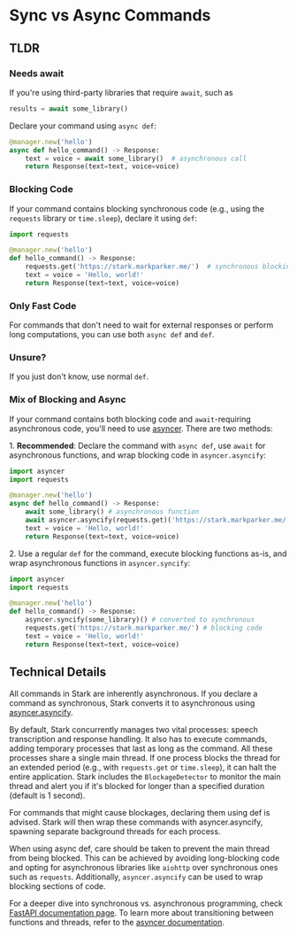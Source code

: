 # Sync vs Async Commands

## TLDR

### Needs await

If you're using third-party libraries that require `await`, such as

```py
results = await some_library()
```

Declare your command using `async def`:

```py
@manager.new('hello')
async def hello_command() -> Response:
    text = voice = await some_library()  # asynchronous call
    return Response(text=text, voice=voice)
```

### Blocking Code

 If your command contains blocking synchronous code (e.g., using the `requests` library or `time.sleep`), declare it using `def`:

```py
import requests

@manager.new('hello')
def hello_command() -> Response:
    requests.get('https://stark.markparker.me/')  # synchronous blocking code
    text = voice = 'Hello, world!'
    return Response(text=text, voice=voice)
```

### Only Fast Code

 For commands that don't need to wait for external responses or perform long computations, you can use both `async def` and `def`.

### Unsure?

If you just don't know, use normal `def`.

### Mix of Blocking and Async

If your command contains both blocking code and `await`-requiring asynchronous code, you'll need to use [asyncer](https://asyncer.tiangolo.com). There are two methods:

1\. **Recommended**: Declare the command with `async def`, use `await` for asynchronous functions, and wrap blocking code in `asyncer.asyncify`:

```py
import asyncer
import requests

@manager.new('hello')
async def hello_command() -> Response:
    await some_library() # asynchronous function
    await asyncer.asyncify(requests.get)('https://stark.markparker.me/') # converted to asynchronous
    text = voice = 'Hello, world!'
    return Response(text=text, voice=voice)
```

2\. Use a regular `def` for the command, execute blocking functions as-is, and wrap asynchronous functions in `asyncer.syncify`:

```py
import asyncer
import requests

@manager.new('hello')
def hello_command() -> Response:
    asyncer.syncify(some_library)() # converted to synchronous
    requests.get('https://stark.markparker.me/') # blocking code
    text = voice = 'Hello, world!'
    return Response(text=text, voice=voice)
```

## Technical Details

All commands in Stark are inherently asynchronous. If you declare a command as synchronous, Stark converts it to asynchronous using [asyncer.asyncify](https://asyncer.tiangolo.com/).

By default, Stark concurrently manages two vital processes: speech transcription and response handling. It also has to execute commands, adding temporary processes that last as long as the command. All these processes share a single main thread. If one process blocks the thread for an extended period (e.g., with `requests.get` or `time.sleep`), it can halt the entire application. Stark includes the `BlockageDetector` to monitor the main thread and alert you if it's blocked for longer than a specified duration (default is 1 second).

For commands that might cause blockages, declaring them using def is advised. Stark will then wrap these commands with asyncer.asyncify, spawning separate background threads for each process.

When using async def, care should be taken to prevent the main thread from being blocked. This can be achieved by avoiding long-blocking code and opting for asynchronous libraries like `aiohttp` over synchronous ones such as `requests`. Additionally, `asyncer.asyncify` can be used to wrap blocking sections of code.

For a deeper dive into synchronous vs. asynchronous programming, check [FastAPI documentation page](https://fastapi.tiangolo.com/async/). To learn more about transitioning between functions and threads, refer to the [asyncer documentation](https://asyncer.tiangolo.com/).
